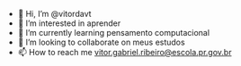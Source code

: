 - 👋 Hi, I’m @vitordavt
- 👀 I’m interested in  aprender
- 🌱 I’m currently learning  pensamento computacional
- 💞️ I’m looking to collaborate on meus estudos
- 📫 How to reach me  vitor.gabriel.ribeiro@escola.pr.gov.br

<!---
vitordavt/vitordavt is a ✨ special ✨ repository because its `README.md` (this file) appears on your GitHub profile.
You can click the Preview link to take a look at your changes.
--->
